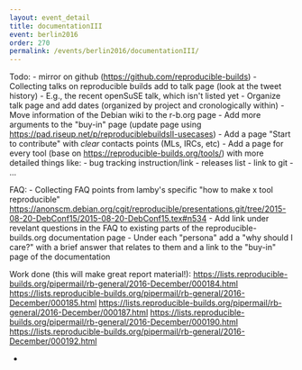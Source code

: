 ```yaml
---
layout: event_detail
title: documentationIII
event: berlin2016
order: 270
permalink: /events/berlin2016/documentationIII/
---
```


Todo:
     - mirror on github (https://github.com/reproducible-builds)
		- Collecting talks on reproducible builds add to talk page (look at the tweet history)
     - E.g., the recent openSuSE talk, which isn't listed yet
		- Organize talk page and add dates (organized by project and cronologically within)
		- Move information of the Debian wiki to the r-b.org page
		- Add more arguments to the "buy-in" page (update page using https://pad.riseup.net/p/reproduciblebuildsII-usecases)
		- Add a page "Start to contribute" with *clear* contacts points (MLs, IRCs, etc)
		- Add a page for every tool (base on https://reproducible-builds.org/tools/) with more detailed things like:
		  - bug tracking instruction/link
		  - releases list
		  - link to git
		  - ...

FAQ:
	- Collecting FAQ points from lamby's specific "how to make x tool reproducible" 
	     https://anonscm.debian.org/cgit/reproducible/presentations.git/tree/2015-08-20-DebConf15/2015-08-20-DebConf15.tex#n534
	- Add link under revelant questions in the FAQ to existing parts of the reproducible-builds.org documentation page
	- Under each "persona" add a "why should I care?" with a brief answer that relates to them and a link to the "buy-in" page of the documentation
	
Work done (this will make great report material!):
    https://lists.reproducible-builds.org/pipermail/rb-general/2016-December/000184.html
    https://lists.reproducible-builds.org/pipermail/rb-general/2016-December/000185.html
    https://lists.reproducible-builds.org/pipermail/rb-general/2016-December/000187.html
    https://lists.reproducible-builds.org/pipermail/rb-general/2016-December/000190.html
    https://lists.reproducible-builds.org/pipermail/rb-general/2016-December/000192.html

-
